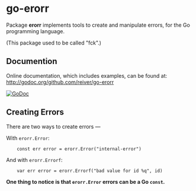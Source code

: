 # go-erorr

Package **erorr** implements tools to create and manipulate errors, for the Go programming language.

(This package used to be called "fck".)

## Documention

Online documentation, which includes examples, can be found at: http://godoc.org/github.com/reiver/go-erorr

[![GoDoc](https://godoc.org/github.com/reiver/go-erorr?status.svg)](https://godoc.org/github.com/reiver/go-erorr)

## Creating Errors

There are two ways to create errors —

With `erorr.Error`:
```
	const err error = erorr.Error("internal-error")
```
And with `erorr.Errorf`:
```
	var err error = erorr.Errorf("bad value for id %q", id)
```

**One thing to notice is that `erorr.Error` errors can be a Go `const`.**
